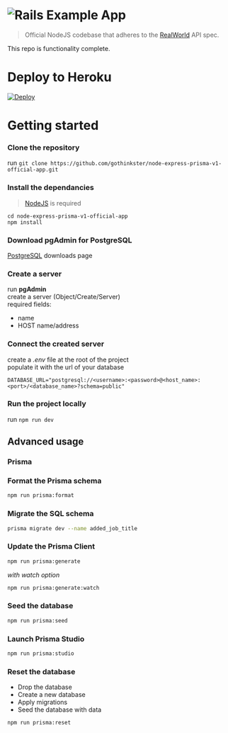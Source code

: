 # ![Rails Example App](media/realworld.png)

> Official NodeJS codebase that adheres to the [RealWorld](https://gothinkster.github.io/realworld/docs/specs/backend-specs/introduction) API spec.

This repo is functionality complete.

# Deploy to Heroku

[![Deploy](https://www.herokucdn.com/deploy/button.svg)](https://heroku.com/deploy?template=https://github.com/stephanietuerk/node-express-prisma-v1-official-app)

# Getting started

### Clone the repository

run `git clone https://github.com/gothinkster/node-express-prisma-v1-official-app.git`

### Install the dependancies

> [NodeJS](https://nodejs.dev/) is required

```
cd node-express-prisma-v1-official-app
npm install
```

### Download pgAdmin for PostgreSQL

[PostgreSQL](https://www.postgresql.org/download/) downloads page

### Create a server

run **pgAdmin**  
create a server (Object/Create/Server)  
required fields:

- name
- HOST name/address

### Connect the created server

create a _.env_ file at the root of the project  
populate it with the url of your database

```
DATABASE_URL="postgresql://<username>:<password>@<host_name>:<port>/<database_name>?schema=public"
```

### Run the project locally

run `npm run dev`

## Advanced usage

### Prisma

### Format the Prisma schema

```bash
npm run prisma:format
```

### Migrate the SQL schema

```bash
prisma migrate dev --name added_job_title
```

### Update the Prisma Client

```bash
npm run prisma:generate
```

_with watch option_

```bash
npm run prisma:generate:watch
```

### Seed the database

```bash
npm run prisma:seed
```

### Launch Prisma Studio

```bash
npm run prisma:studio
```

### Reset the database

- Drop the database
- Create a new database
- Apply migrations
- Seed the database with data

```bash
npm run prisma:reset
```
